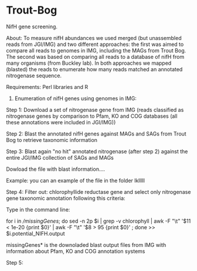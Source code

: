 # Trout-Bog
NifH gene screening.

About:
To measure nifH abundances we used merged (but unassembled reads from JGI/IMG) and two different approaches:  the first was aimed to compare all reads to genomes in IMG, including the MAGs from Trout Bog. The second  was based on comparing all reads to a database of nifH from many organisms (from Buckley lab). In both approaches we mapped (blasted) the reads to enumerate how many reads matched an annotated nitrogenase sequence. 
 

Requirements:
Perl libraries and R

1)   Enumeration of nifH genes using genomes in IMG:

Step 1:  Download a set of nitrogenase gene from IMG (reads classified as nitrogenase genes by comparison to Pfam, KO and COG databases (all these annotations were included in JGI/IMG))

Step 2: Blast the annotated nifH genes against MAGs and SAGs from Trout Bog to retrieve taxonomic information

Step 3: Blast again "no hit" annotated nitrogenase (after step 2) against the entire JGI/IMG collection of SAGs and MAGs 

Dowload the file with blast information....

Example: you can an example of the file in the folder lklllll

Step 4: Filter out: chlorophyllide reductase gene and select only nitrogenase gene taxonomic annotation following this criteria:  

Type in the command line:

for i in */missingGenes*; do sed -n 2p $i | grep -v chlorophyll | awk  -F "\t" '$11 < 1e-20  {print $0}' |  awk  -F "\t" '$8 > 95  {print $0}' ; done >> $i.potential_NIFH.output


missingGenes* is the downoladed blast output files from IMG with information about Pfam, KO and COG annotation systems

Step 5: 








